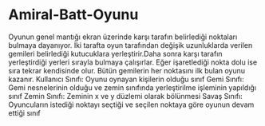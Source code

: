 # Amiral-Batt-Oyunu
Oyunun genel mantığı ekran üzerinde karşı tarafın belirlediği noktaları bulmaya dayanıyor. İki tarafta oyun tarafından değişik uzunluklarda verilen gemileri belirlediği kutucuklara yerleştirir.Daha sonra karşı tarafın yerleştirdiği yerleri sırayla bulmaya çalışırlar. Eğer işaretlediği nokta dolu ise sıra tekrar kendisinde olur. Bütün gemilerin her noktasını ilk bulan oyunu kazanır.
Kullanıcı Sınıfı: Oyunu oynayan kişilerin olduğu sınıf
Gemi Sınıfı: Gemi nesnelerinin olduğu ve zemin sınıfında yerleştirilme işleminin yapıldığı sınıf
Zemin Sınıfı: Zeminin x ve y düzlemi olarak bölünmesi
Savaş Sınıfı: Oyuncuların istediği noktayı seçtiği ve seçilen noktaya göre oyunun devam ettiği sınıf



